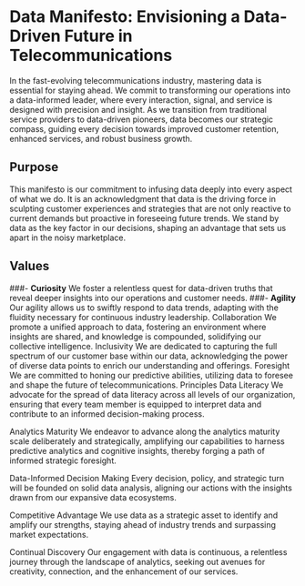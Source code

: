 # Data Manifesto: Envisioning a Data-Driven Future in Telecommunications
In the fast-evolving telecommunications industry, mastering data is essential for staying ahead. We commit to transforming our operations into a data-informed leader, where every interaction, signal, and service is designed with precision and insight. As we transition from traditional service providers to data-driven pioneers, data becomes our strategic compass, guiding every decision towards improved customer retention, enhanced services, and robust business growth.
## Purpose
This manifesto is our commitment to infusing data deeply into every aspect of what we do. It is an acknowledgment that data is the driving force in sculpting customer experiences and strategies that are not only reactive to current demands but proactive in foreseeing future trends. We stand by data as the key factor in our decisions, shaping an advantage that sets us apart in the noisy marketplace.
## Values
###- **Curiosity**
We foster a relentless quest for data-driven truths that reveal deeper insights into our operations and customer needs.
###- **Agility**
Our agility allows us to swiftly respond to data trends, adapting with the fluidity necessary for continuous industry leadership.
Collaboration
We promote a unified approach to data, fostering an environment where insights are shared, and knowledge is compounded, solidifying our collective intelligence.
Inclusivity
We are dedicated to capturing the full spectrum of our customer base within our data, acknowledging the power of diverse data points to enrich our understanding and offerings.
Foresight
We are committed to honing our predictive abilities, utilizing data to foresee and shape the future of telecommunications.
Principles
Data Literacy
We advocate for the spread of data literacy across all levels of our organization, ensuring that every team member is equipped to interpret data and contribute to an informed decision-making process.


Analytics Maturity
We endeavor to advance along the analytics maturity scale deliberately and strategically, amplifying our capabilities to harness predictive analytics and cognitive insights, thereby forging a path of informed strategic foresight.


Data-Informed Decision Making
Every decision, policy, and strategic turn will be founded on solid data analysis, aligning our actions with the insights drawn from our expansive data ecosystems.


Competitive Advantage
We use data as a strategic asset to identify and amplify our strengths, staying ahead of industry trends and surpassing market expectations.


Continual Discovery 
Our engagement with data is continuous, a relentless journey through the landscape of analytics, seeking out avenues for creativity, connection, and the enhancement of our services.
